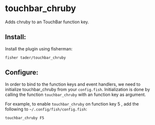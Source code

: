 # touchbar_chruby

Adds chruby to an TouchBar function key.

## Install:

Install the plugin using fisherman:

```
fisher tader/touchbar_chruby
```

## Configure:

In order to bind to the function keys and event handlers, we need to initialize
touchbar_chruby from your `config.fish`. Initialization is done by calling the
function `touchbar_chruby` with an function key as argument.

For example, to enable `touchbar_chruby` on function key 5 , add the following
to `~/.config/fish/config.fish`:

```
touchbar_chruby F5
```
